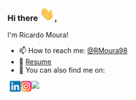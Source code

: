 ### Hi there <img src="/wave.gif" width="30px">, 
I'm Ricardo Moura!

- 📫 How to reach me: [@RMoura98](https://www.linkedin.com/in/RMoura98/)
- 📝 [Resume]()
- 💬 You can also find me on:

<div style="margin-left:5px;">
  <a href="https://www.linkedin.com/in/RMoura98/">
    <img align="left" alt="Moura's Linkedin" width="22px" src="/linkedin.svg" />
  </a>
  <a href="https://www.instagram.com/rmoura98_/">
    <img align="left" alt="Moura's  Instagram" width="22px" src="/instagram.png" />
  </a>
  <div>
    <img src="https://visitor-badge.glitch.me/badge?page_id=RMoura98.RMoura98" />
  </div>
</div>
<br />

  



<!--![YOUR github stats](https://github-readme-stats.vercel.app/api?username=RMoura98)-->



<!-- Actual text -->
<!--
You can also find me on:  
[<img src="https://img.shields.io/badge/linkedin-%230077B5.svg?&style=for-the-badge&logo=linkedin&logoColor=white" />](https://www.linkedin.com/in/RMoura98/) 
[<img src = "https://img.shields.io/badge/instagram-%23E4405F.svg?&style=for-the-badge&logo=instagram&logoColor=white">](https://www.instagram.com/rmoura98_/) 
[<img src = "https://img.shields.io/badge/facebook-%231877F2.svg?&style=for-the-badge&logo=facebook&logoColor=white">](https://www.facebook.com/Ricardo0Moura)


**RMoura98/RMoura98** is a ✨ _special_ ✨ repository because its `README.md` (this file) appears on your GitHub profile.

Here are some ideas to get you started:

- 🔭 I’m currently working on ...
- 🌱 I’m currently learning ...
- 👯 I’m looking to collaborate on ...
- 🤔 I’m looking for help with ...
- 💬 Ask me about ...
- 📫 How to reach me: ...
- 😄 Pronouns: ...
- ⚡ Fun fact: ...
-->
